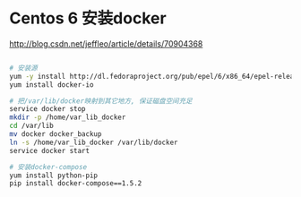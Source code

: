# Centos 6 安装docker

http://blog.csdn.net/jeffleo/article/details/70904368

```bash

# 安装源
yum -y install http://dl.fedoraproject.org/pub/epel/6/x86_64/epel-release-6-8.noarch.rpm
yum install docker-io

# 把/var/lib/docker映射到其它地方, 保证磁盘空间充足
service docker stop
mkdir -p /home/var_lib_docker
cd /var/lib
mv docker docker_backup
ln -s /home/var_lib_docker /var/lib/docker
service docker start

# 安装docker-compose
yum install python-pip
pip install docker-compose==1.5.2

```

